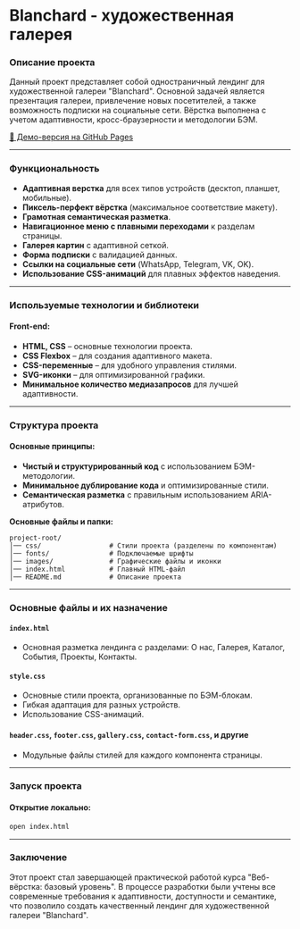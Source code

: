 # Blanchard - художественная галерея

### Описание проекта

Данный проект представляет собой одностраничный лендинг для художественной галереи "Blanchard". Основной задачей является презентация галереи, привлечение новых посетителей, а также возможность подписки на социальные сети. Вёрстка выполнена с учетом адаптивности, кросс-браузерности и методологии БЭМ.

[🔗 Демо-версия на GitHub Pages](https://matowdev.github.io/fullstack-js-by-skillbox/core-courses/2-web-layout-basic-level/20_Final_work/)

---

### Функциональность

- **Адаптивная верстка** для всех типов устройств (десктоп, планшет, мобильные).
- **Пиксель-перфект вёрстка** (максимальное соответствие макету).
- **Грамотная семантическая разметка**.
- **Навигационное меню с плавными переходами** к разделам страницы.
- **Галерея картин** с адаптивной сеткой.
- **Форма подписки** с валидацией данных.
- **Ссылки на социальные сети** (WhatsApp, Telegram, VK, OK).
- **Использование CSS-анимаций** для плавных эффектов наведения.

---

### Используемые технологии и библиотеки

#### Front-end:

- **HTML, CSS** – основные технологии проекта.
- **CSS Flexbox** – для создания адаптивного макета.
- **CSS-переменные** – для удобного управления стилями.
- **SVG-иконки** – для оптимизированной графики.
- **Минимальное количество медиазапросов** для лучшей адаптивности.

---

### Структура проекта

#### Основные принципы:

- **Чистый и структурированный код** с использованием БЭМ-методологии.
- **Минимальное дублирование кода** и оптимизированные стили.
- **Семантическая разметка** с правильным использованием ARIA-атрибутов.

**Основные файлы и папки:**

```
project-root/
│── css/                 # Стили проекта (разделены по компонентам)
│── fonts/               # Подключаемые шрифты
│── images/              # Графические файлы и иконки
│── index.html           # Главный HTML-файл
│── README.md            # Описание проекта
```

---

### Основные файлы и их назначение

#### `index.html`

- Основная разметка лендинга с разделами: О нас, Галерея, Каталог, События, Проекты, Контакты.

#### `style.css`

- Основные стили проекта, организованные по БЭМ-блокам.
- Гибкая адаптация для разных устройств.
- Использование CSS-анимаций.

#### `header.css`, `footer.css`, `gallery.css`, `contact-form.css`, и другие

- Модульные файлы стилей для каждого компонента страницы.

---

### Запуск проекта

#### Открытие локально:

```sh
open index.html
```

---

### Заключение

Этот проект стал завершающей практической работой курса "Веб-вёрстка: базовый уровень". В процессе разработки были учтены все современные требования к адаптивности, доступности и семантике, что позволило создать качественный лендинг для художественной галереи "Blanchard".
